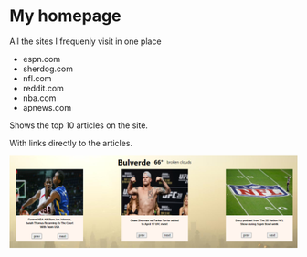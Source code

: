 # My homepage

All the sites I frequenly visit in one place  
* espn.com
* sherdog.com
* nfl.com
* reddit.com
* nba.com
* apnews.com  

Shows the top 10 articles on the site.  

With links directly to the articles.    
  
  ![homepage](/public/Capture.PNG)
